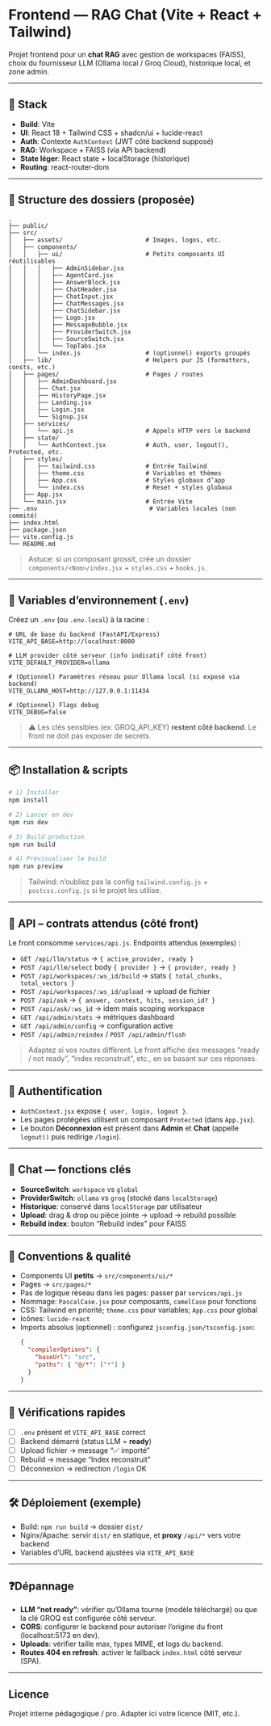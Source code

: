 # Frontend — RAG Chat (Vite + React + Tailwind)

Projet frontend pour un **chat RAG** avec gestion de workspaces (FAISS), choix du fournisseur LLM (Ollama local / Groq Cloud), historique local, et zone admin.

---

## 🚀 Stack
- **Build**: Vite
- **UI**: React 18 + Tailwind CSS + shadcn/ui + lucide-react
- **Auth**: Contexte `AuthContext` (JWT côté backend supposé)
- **RAG**: Workspace + FAISS (via API backend)
- **State léger**: React state + localStorage (historique)
- **Routing**: react-router-dom

---

## 📁 Structure des dossiers (proposée)
```
.
├── public/
├── src/
│   ├── assets/                       # Images, logos, etc.
│   ├── components/
│   │   ├── ui/                       # Petits composants UI réutilisables
│   │   │   ├── AdminSidebar.jsx
│   │   │   ├── AgentCard.jsx
│   │   │   ├── AnswerBlock.jsx
│   │   │   ├── ChatHeader.jsx
│   │   │   ├── ChatInput.jsx
│   │   │   ├── ChatMessages.jsx
│   │   │   ├── ChatSidebar.jsx
│   │   │   ├── Logo.jsx
│   │   │   ├── MessageBubble.jsx
│   │   │   ├── ProviderSwitch.jsx
│   │   │   ├── SourceSwitch.jsx
│   │   │   └── TopTabs.jsx
│   │   └── index.js                  # (optionnel) exports groupés
│   ├── lib/                          # Helpers pur JS (formatters, consts, etc.)
│   ├── pages/                        # Pages / routes
│   │   ├── AdminDashboard.jsx
│   │   ├── Chat.jsx
│   │   ├── HistoryPage.jsx
│   │   ├── Landing.jsx
│   │   ├── Login.jsx
│   │   └── Signup.jsx
│   ├── services/
│   │   └── api.js                    # Appels HTTP vers le backend
│   ├── state/
│   │   └── AuthContext.jsx           # Auth, user, logout(), Protected, etc.
│   ├── styles/
│   │   ├── tailwind.css              # Entrée Tailwind
│   │   ├── theme.css                 # Variables et thèmes
│   │   ├── App.css                   # Styles globaux d’app
│   │   └── index.css                 # Reset + styles globaux
│   ├── App.jsx                       
│   └── main.jsx                      # Entrée Vite
├── .env                               # Variables locales (non commité)
├── index.html
├── package.json
├── vite.config.js
└── README.md
```
> Astuce: si un composant grossit, crée un dossier `components/<Nom>/index.jsx` + `styles.css` + `hooks.js`.

---

## 🔑 Variables d’environnement (`.env`)
Créez un `.env` (ou `.env.local`) à la racine :
```
# URL de base du backend (FastAPI/Express)
VITE_API_BASE=http://localhost:8000

# LLM provider côté serveur (info indicatif côté front)
VITE_DEFAULT_PROVIDER=ollama

# (Optionnel) Paramètres réseau pour Ollama local (si exposé via backend)
VITE_OLLAMA_HOST=http://127.0.0.1:11434

# (Optionnel) Flags debug
VITE_DEBUG=false
```
> ⚠️ Les clés sensibles (ex: GROQ_API_KEY) **restent côté backend**. Le front ne doit pas exposer de secrets.

---

## 📦 Installation & scripts
```bash
# 1) Installer
npm install

# 2) Lancer en dev
npm run dev

# 3) Build production
npm run build

# 4) Prévisualiser le build
npm run preview
```
> Tailwind: n’oubliez pas la config `tailwind.config.js` + `postcss.config.js` si le projet les utilise.

---

## 🔌 API – contrats attendus (côté front)
Le front consomme `services/api.js`. Endpoints attendus (exemples) :

- `GET /api/llm/status` → `{ active_provider, ready }`
- `POST /api/llm/select` body `{ provider }` → `{ provider, ready }`
- `POST /api/workspaces/:ws_id/build` → stats `{ total_chunks, total_vectors }`
- `POST /api/workspaces/:ws_id/upload` → upload de fichier
- `POST /api/ask` → `{ answer, context, hits, session_id? }`
- `POST /api/ask/:ws_id` → idem mais scoping workspace
- `GET /api/admin/stats` → métriques dashboard
- `GET /api/admin/config` → configuration active
- `POST /api/admin/reindex` / `POST /api/admin/flush`

> Adaptez si vos routes diffèrent. Le front affiche des messages “ready / not ready”, “index reconstruit”, etc., en se basant sur ces réponses.

---

## 👤 Authentification
- `AuthContext.jsx` expose `{ user, login, logout }`.
- Les pages protégées utilisent un composant `Protected` (dans `App.jsx`).
- Le bouton **Déconnexion** est présent dans **Admin** et **Chat** (appelle `logout()` puis redirige `/login`).

---

## 💬 Chat — fonctions clés
- **SourceSwitch**: `workspace` vs `global`
- **ProviderSwitch**: `ollama` vs `groq` (stocké dans `localStorage`)
- **Historique**: conservé dans `localStorage` par utilisateur
- **Upload**: drag & drop ou pièce jointe → upload → rebuild possible
- **Rebuild index**: bouton “Rebuild index” pour FAISS

---

## 🧱 Conventions & qualité
- Components UI **petits** → `src/components/ui/*`
- Pages → `src/pages/*`
- Pas de logique réseau dans les pages: passer par `services/api.js`
- Nommage: `PascalCase.jsx` pour composants, `camelCase` pour fonctions
- CSS: Tailwind en priorité; `theme.css` pour variables; `App.css` pour global
- Icônes: `lucide-react`
- Imports absolus (optionnel) : configurez `jsconfig.json/tsconfig.json`:
  ```json
  {
    "compilerOptions": {
      "baseUrl": "src",
      "paths": { "@/*": ["*"] }
    }
  }
  ```

---

## 🧪 Vérifications rapides
- [ ] `.env` présent et `VITE_API_BASE` correct
- [ ] Backend démarré (status LLM = **ready**)
- [ ] Upload fichier → message “✅ importé”
- [ ] Rebuild → message “Index reconstruit”
- [ ] Déconnexion → redirection `/login` OK

---

## 🛠 Déploiement (exemple)
- Build: `npm run build` → dossier `dist/`
- Nginx/Apache: servir `dist/` en statique, et **proxy** `/api/*` vers votre backend
- Variables d’URL backend ajustées via `VITE_API_BASE`

---

## ❓Dépannage
- **LLM “not ready”**: vérifier qu’Ollama tourne (modèle téléchargé) ou que la clé GROQ est configurée côté serveur.
- **CORS**: configurer le backend pour autoriser l’origine du front (localhost:5173 en dev).
- **Uploads**: vérifier taille max, types MIME, et logs du backend.
- **Routes 404 en refresh**: activer le fallback `index.html` côté serveur (SPA).

---

## Licence
Projet interne pédagogique / pro. Adapter ici votre licence (MIT, etc.).
